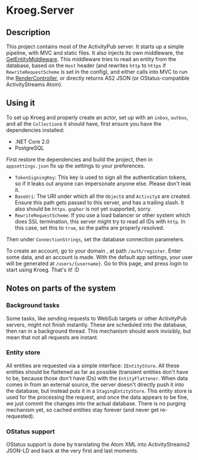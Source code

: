 # Kroeg.Server

## Description
This project contains most of the ActivityPub server. It starts up a simple pipeline, with MVC and static files. It also injects its own middleware, the [GetEntityMiddleware](Middleware/GetEntityMiddleware.cs).
This middleware tries to read an entity from the database, based on the `Host` header (and rewrites `http` to `https` if `RewriteRequestScheme` is set in the config), and either calls into MVC to run the [RenderController](Controllers/RenderController.cs), or directly returns AS2 JSON (or OStatus-compatible ActivityStreams Atom).

## Using it
To set up Kroeg and properly create an actor, set up with an `inbox`, `outbox`, and all the `Collection`s it should have, first ensure you have the dependencies installed:

 - .NET Core 2.0
 - PostgreSQL

First restore the dependencies and build the project, then in `appsettings.json` fix up the settings to your preferences.

 - `TokenSigningKey`: This key is used to sign all the authentication tokens, so if it leaks out anyone can impersonate anyone else. Please don't leak it.
 - `BaseUri`: The URI under which all the `Object`s and `Activity`s are created. Ensure this path gets passed to this server, and has a trailing slash. It also should be `https`. `gopher` is not yet supported, sorry.
 - `RewriteRequestScheme`: If you use a load balancer or other system which does SSL termination, this server might try to read all IDs with `http`. In this case, set this to `true`, so the paths are properly resolved.

Then under `ConnectionStrings`, set the database connection parameters.

To create an account, go to your domain , at path `/auth/register`. Enter some data, and an account is made. With the default app settings, your user will be generated at `/users/{username}`. Go to this page, and press login to start using Kroeg. That's it! :D

## Notes on parts of the system
### Background tasks
Some tasks, like sending requests to WebSub targets or other ActivityPub servers, might not finish instantly. These are scheduled into the database, then ran in a background thread. This mechanism should work invisibly, but mean that not all requests are instant.

### Entity store
All entities are requested via a simple interface: `IEntityStore`. All these entities should be flattened as far as possible (transient entities don't have to be, because those don't have IDs) with the `EntityFlattener`.
When data comes in from an external source, the server doesn't directly push it into the database, but instead puts it in a `StagingEntityStore`. This entity store is used for the processing the request, and once the data appears to be fine, we just commit the changes into the actual database. There is no purging mechanism yet, so cached entities stay forever (and never get re-requested).

### OStatus support
OStatus support is done by translating the Atom XML into ActivityStreams2 JSON-LD and back at the very first and last moments.
